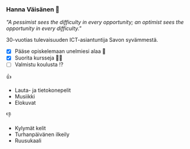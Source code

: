### Hanna Väisänen :herb:

_"A pessimist sees the difficulty in every opportunity; an optimist sees the opportunity in every difficulty."_

30-vuotias tulevaisuuden ICT-asiantuntija Savon syvämmestä.

- [x] Pääse opiskelemaan unelmiesi alaa :clinking_glasses:
- [x] Suorita kursseja :woman_technologist:
- [ ] Valmistu koulusta :interrobang:

:thumbsup:
* Lauta- ja tietokonepelit
* Musiikki
* Elokuvat
  
:thumbsdown:
* Kylymät kelit
* Turhanpäivänen ilkeily
* Ruusukaali



